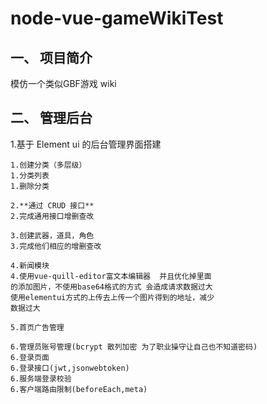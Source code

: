 # node-vue-gameWikiTest

## 一、 项目简介
模仿一个类似GBF游戏 wiki

## 二、 管理后台

1.基于 Element ui 的后台管理界面搭建

    1.创建分类（多层级）
    1.分类列表
    1.删除分类

    2.**通过 CRUD 接口**
    2.完成通用接口增删查改

    3.创建武器，道具，角色
    3.完成他们相应的增删查改

    4.新闻模块
    4.使用vue-quill-editor富文本编辑器  并且优化掉里面
    的添加图片，不使用base64格式的方式 会造成请求数据过大
    使用elementui方式的上传去上传一个图片得到的地址，减少
    数据过大

    5.首页广告管理

    6.管理员账号管理(bcrypt 散列加密 为了职业操守让自己也不知道密码)
    6.登录页面
    6.登录接口(jwt,jsonwebtoken)
    6.服务端登录校验
    6.客户端路由限制(beforeEach,meta)


